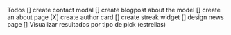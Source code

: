 Todos
[] create contact modal
[] create blogpost about the model
[] create an about page
[X] create author card
[] create streak widget
[] design news page
[] Visualizar resultados por tipo de pick (estrellas)